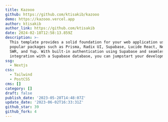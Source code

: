 ```yaml
---
title: Kazooo
github: https://github.com/ktisakib/kazooo
demo: https://kazooo.vercel.app
author: ktisakib
author_link: https://github.com/ktisakib
date: 2024-02-18T12:58:13.859Z
description: >-
  This template provides a solid foundation for your web application using
  popular packages such as Prisma, Radix UI, Supabase, Lucide React, Next.js 13,
  SWR, and Yup. With built-in authentication using Supabase and seamless
  integration with a Supabase database, you can jumpstart your development p...
ssg:
  - Nextjs
css:
  - Tailwind
  - PostCSS
cms: []
category: []
draft: false
publish_date: '2023-05-28T14:48:07Z'
update_date: '2023-06-02T16:33:31Z'
github_star: 39
github_fork: 4
---
```

